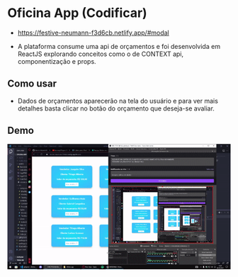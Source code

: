 # Oficina App (Codificar)

- https://festive-neumann-f3d6cb.netlify.app/#modal

- A plataforma consume uma api de orçamentos e foi desenvolvida em ReactJS explorando conceitos como o de CONTEXT api, componentização e props.

## Como usar

- Dados de orçamentos aparecerão na tela do usuário e para ver mais detalhes basta clicar no botão do orçamento que deseja-se avaliar.

## Demo

<p align="center"><img src="./demo/demo.gif"></p>
